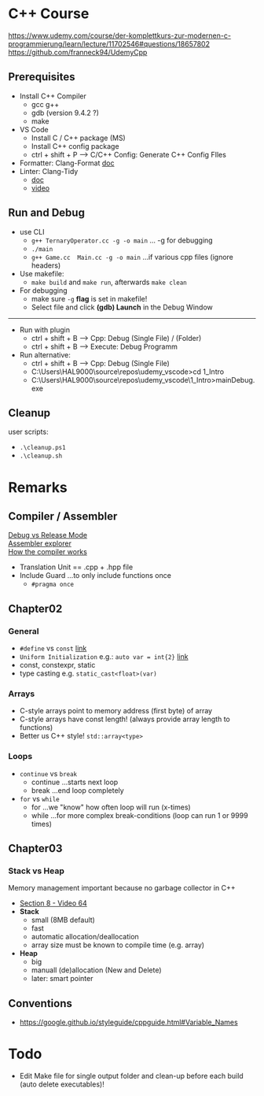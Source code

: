 # C++ Course

<https://www.udemy.com/course/der-komplettkurs-zur-modernen-c-programmierung/learn/lecture/11702546#questions/18657802>
<https://github.com/franneck94/UdemyCpp>

## Prerequisites

- Install C++ Compiler
  - gcc g++
  - gdb (version 9.4.2 ?)
  - make
- VS Code
  - Install C / C++ package (MS)
  - Install C++ config package
  - ctrl + shift + P --> C/C++ Config: Generate C++ Config FIles
- Formatter: Clang-Format [doc](https://clang.llvm.org/docs/ClangFormat.html)
- Linter: Clang-Tidy
  - [doc](https://clang.llvm.org/extra/clang-tidy/)
  - [video](https://www.udemy.com/course/der-komplettkurs-zur-modernen-c-programmierung/learn/lecture/29779776#questions/18657802)

## Run and Debug

- use CLI
  - `g++ TernaryOperator.cc -g -o main` ... -g for debugging
  - `./main`
  - `g++ Game.cc  Main.cc -g -o main` ...if various cpp files (ignore headers)
- Use makefile:
  - `make build` and `make run`, afterwards `make clean`
- For debugging
  - make sure `-g` **flag** is set in makefile!
  - Select file and click **(gdb) Launch** in the Debug Window

----

- Run with plugin
  - ctrl + shift + B --> Cpp: Debug (Single File) / (Folder)
  - ctrl + shift + B --> Execute: Debug Programm
- Run alternative:
  - ctrl + shift + B --> Cpp: Debug (Single File)
  - C:\Users\HAL9000\source\repos\udemy_vscode>cd 1_Intro
  - C:\Users\HAL9000\source\repos\udemy_vscode\1_Intro>mainDebug.exe

## Cleanup

user scripts:

- `.\cleanup.ps1`
- `.\cleanup.sh`

# Remarks

## Compiler / Assembler

[Debug vs Release Mode](https://www.udemy.com/course/der-komplettkurs-zur-modernen-c-programmierung/learn/lecture/21945536#questions/18657802)  
[Assembler explorer](https://godbolt.org/)  
[How the compiler works](https://www.toptal.com/c-plus-plus/c-plus-plus-understanding-compilation)  

- Translation Unit == .cpp + .hpp file
- Include Guard ...to only include functions once
  - `#pragma once`

## Chapter02

### General

- `#define` vs `const` [link](https://www.geeksforgeeks.org/diffference-define-const-c/)
- `Uniform Initialization` e.g.: `auto var = int{2}` [link](https://ianyepan.github.io/posts/cpp-uniform-initialization/)
- const, constexpr, static
- type casting e.g. `static_cast<float>(var)`

### Arrays

- C-style arrays point to memory address (first byte) of array
- C-style arrays have const length! (always provide array length to functions)
- Better us C++ style! `std::array<type>`

### Loops

- `continue` vs `break`
  - continue ...starts next loop
  - break ...end loop completely
- `for` vs `while`
  - for ...we "know" how often loop will run (x-times)
  - while ...for more complex break-conditions (loop can run 1 or 9999 times)

## Chapter03

### Stack vs Heap

Memory management important because no garbage collector in C++

- [Section 8 - Video 64](https://www.udemy.com/course/der-komplettkurs-zur-modernen-c-programmierung/learn/lecture/9363462#announcements)
- **Stack**
  - small (8MB default)
  - fast
  - automatic allocation/deallocation
  - array size must be known to compile time (e.g. array)
- **Heap**
  - big
  - manuall (de)allocation (New and Delete)
  - later: smart pointer

## Conventions

- <https://google.github.io/styleguide/cppguide.html#Variable_Names>

# Todo

- Edit Make file for single output folder and clean-up before each build (auto delete executables)!
